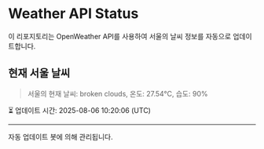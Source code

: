 
# Weather API Status

이 리포지토리는 OpenWeather API를 사용하여 서울의 날씨 정보를 자동으로 업데이트합니다.

## 현재 서울 날씨
> 서울의 현재 날씨: broken clouds, 온도: 27.54°C, 습도: 90%

⏳ 업데이트 시간: 2025-08-06 10:20:06 (UTC)

---
자동 업데이트 봇에 의해 관리됩니다.
